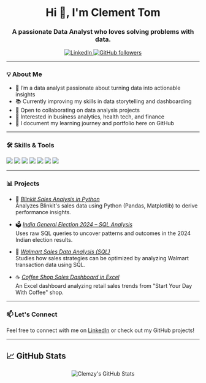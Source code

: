 <h1 align="center">Hi 👋, I'm Clement Tom</h1>
<h3 align="center">A passionate Data Analyst who loves solving problems with data.</h3>

<p align="center">
  <a href="https://www.linkedin.com/in/clement-tom-12b3071a8" target="_blank">
    <img src="https://img.shields.io/badge/LinkedIn-blue?style=for-the-badge&logo=linkedin&logoColor=white" alt="LinkedIn"/>
  </a>
  <a href="https://github.com/Clemzy001">
    <img src="https://img.shields.io/github/followers/Clemzy001?label=Follow&style=social" alt="GitHub followers"/>
  </a>
</p>

---

### 💡 About Me
- 🎯 I’m a data analyst passionate about turning data into actionable insights  
- 📚 Currently improving my skills in data storytelling and dashboarding  
- 🤝 Open to collaborating on data analysis projects  
- 🧠 Interested in business analytics, health tech, and finance  
- 📝 I document my learning journey and portfolio here on GitHub

---

### 🛠 Skills & Tools
<p align="left">
  <img src="https://img.shields.io/badge/Python-3776AB?style=for-the-badge&logo=python&logoColor=white"/>
  <img src="https://img.shields.io/badge/PostgreSQL-316192?style=for-the-badge&logo=postgresql&logoColor=white"/>
  <img src="https://img.shields.io/badge/MySQL-005C84?style=for-the-badge&logo=mysql&logoColor=white"/>
  <img src="https://img.shields.io/badge/Excel-217346?style=for-the-badge&logo=microsoft-excel&logoColor=white"/>
  <img src="https://img.shields.io/badge/Jupyter-F37626?style=for-the-badge&logo=jupyter&logoColor=white"/>
  <img src="https://img.shields.io/badge/Pandas-150458?style=for-the-badge&logo=pandas&logoColor=white"/>
  <img src="https://img.shields.io/badge/Power%20BI-F2C811?style=for-the-badge&logo=powerbi&logoColor=black"/>
</p>

---

### 📊 Projects

- 🛒 [*Blinkit Sales Analysis in Python*](https://github.com/Clemzy001/Blinkit-Analysis-in-Python-Project)  
  Analyzes Blinkit's sales data using Python (Pandas, Matplotlib) to derive performance insights.

- 🗳 [*India General Election 2024 – SQL Analysis*](https://github.com/Clemzy001/india_election_queries.sql)  
  Uses raw SQL queries to uncover patterns and outcomes in the 2024 Indian election results.

- 🏪 [*Walmart Sales Data Analysis (SQL)*](https://github.com/Clemzy001/Walmart-Sales-Data-Analysis-in-SQL)  
  Studies how sales strategies can be optimized by analyzing Walmart transaction data using SQL.

- ☕ [*Coffee Shop Sales Dashboard in Excel*](https://github.com/Clemzy001/Coffee-Shop-Sales-Analysis-in-Excel)  
  An Excel dashboard analyzing retail sales trends from "Start Your Day With Coffee" shop.
---

### 📫 Let's Connect
Feel free to connect with me on [LinkedIn](https://www.linkedin.com/in/clement-tom-12b3071a8) or check out my GitHub projects!

---

## 📈 GitHub Stats
<p align="center">
  <img src="https://github-readme-stats.vercel.app/api?username=Clemzy001&show_icons=true&theme=radical" alt="Clemzy's GitHub Stats"/>
</p>
